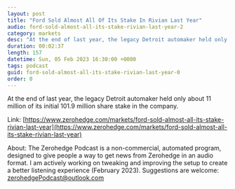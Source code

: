 ```yaml
---
layout: post
title: "Ford Sold Almost All Of Its Stake In Rivian Last Year"
audio: ford-sold-almost-all-its-stake-rivian-last-year-2
category: markets
desc: "At the end of last year, the legacy Detroit automaker held only about 11 million of its initial 101.9 million share stake in the company. "
duration: 00:02:37
length: 157
datetime: Sun, 05 Feb 2023 16:30:00 +0000
tags: podcast
guid: ford-sold-almost-all-its-stake-rivian-last-year-0
order: 0
---
```

At the end of last year, the legacy Detroit automaker held only about 11 million of its initial 101.9 million share stake in the company. 

Link: [https://www.zerohedge.com/markets/ford-sold-almost-all-its-stake-rivian-last-year](https://www.zerohedge.com/markets/ford-sold-almost-all-its-stake-rivian-last-year)

About: The Zerohedge Podcast is a non-commercial, automated program, designed to give people a way to get news from Zerohedge in an audio format.  I am actively working on tweaking and improving the setup to create a better listening experience (February 2023).  Suggestions are welcome: [zerohedgePodcast@outlook.com](mailto:zerohedgePodcast@outlook.com)